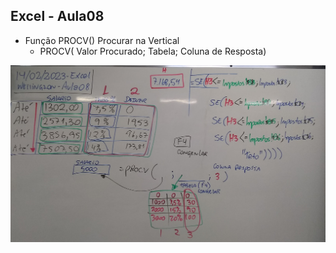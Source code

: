 ## Excel - Aula08
* Função PROCV() Procurar na Vertical
	* PROCV( Valor Procurado; Tabela; Coluna de Resposta)
 
![](lousa.jpg)
